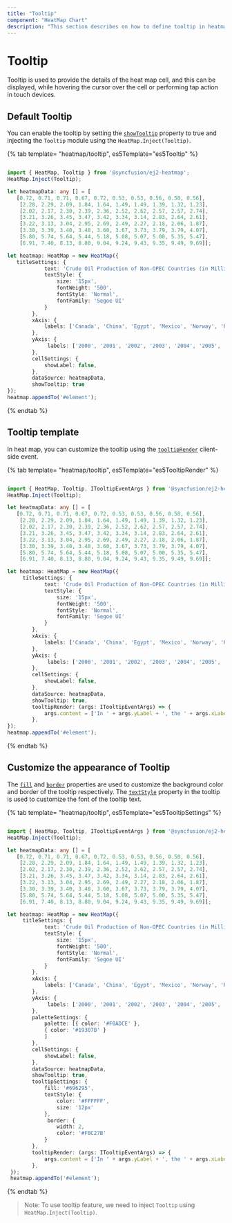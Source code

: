 ```yaml
---
title: "Tooltip"
component: "HeatMap Chart"
description: "This section describes on how to define tooltip in heatmap and the customization options available for the tooltip"
---
```


# Tooltip

Tooltip is used to provide the details of the heat map cell, and this can be displayed, while hovering the cursor over the cell or performing tap action in touch devices.

## Default Tooltip

You can enable the tooltip by setting the [`showTooltip`](../api/heatmap/#showtooltip) property to true and injecting the `Tooltip` module using the `HeatMap.Inject(Tooltip)`.

{% tab template= "heatmap/tooltip", es5Template="es5Tooltip" %}

```typescript

import { HeatMap, Tooltip } from '@syncfusion/ej2-heatmap';
HeatMap.Inject(Tooltip);

let heatmapData: any [] = [
   [0.72, 0.71, 0.71, 0.67, 0.72, 0.53, 0.53, 0.56, 0.58, 0.56],
    [2.28, 2.29, 2.09, 1.84, 1.64, 1.49, 1.49, 1.39, 1.32, 1.23],
    [2.02, 2.17, 2.30, 2.39, 2.36, 2.52, 2.62, 2.57, 2.57, 2.74],
    [3.21, 3.26, 3.45, 3.47, 3.42, 3.34, 3.14, 2.83, 2.64, 2.61],
    [3.22, 3.13, 3.04, 2.95, 2.69, 2.49, 2.27, 2.18, 2.06, 1.87],
    [3.30, 3.39, 3.40, 3.48, 3.60, 3.67, 3.73, 3.79, 3.79, 4.07],
    [5.80, 5.74, 5.64, 5.44, 5.18, 5.08, 5.07, 5.00, 5.35, 5.47],
    [6.91, 7.40, 8.13, 8.80, 9.04, 9.24, 9.43, 9.35, 9.49, 9.69]];

let heatmap: HeatMap = new HeatMap({
   titleSettings: {
            text: 'Crude Oil Production of Non-OPEC Countries (in Million barrels per day)',
            textStyle: {
                size: '15px',
                fontWeight: '500',
                fontStyle: 'Normal',
                fontFamily: 'Segoe UI'
            }
        },
        xAxis: {
            labels: ['Canada', 'China', 'Egypt', 'Mexico', 'Norway', 'Russia', 'UK', 'USA']
        },
        yAxis: {
             labels: ['2000', '2001', '2002', '2003', '2004', '2005', '2006', '2007', '2008', '2009', '2010'],
        },
        cellSettings: {
            showLabel: false,
        },
        dataSource: heatmapData,
        showTooltip: true
});
heatmap.appendTo('#element');
```

{% endtab %}

## Tooltip template

In heat map, you can customize the tooltip using the [`tooltipRender`](../api/heatmap/#tooltiprender) client-side event.

{% tab template= "heatmap/tooltip", es5Template="es5TooltipRender" %}

```typescript

import { HeatMap, Tooltip, ITooltipEventArgs } from '@syncfusion/ej2-heatmap';
HeatMap.Inject(Tooltip);

let heatmapData: any [] = [
   [0.72, 0.71, 0.71, 0.67, 0.72, 0.53, 0.53, 0.56, 0.58, 0.56],
    [2.28, 2.29, 2.09, 1.84, 1.64, 1.49, 1.49, 1.39, 1.32, 1.23],
    [2.02, 2.17, 2.30, 2.39, 2.36, 2.52, 2.62, 2.57, 2.57, 2.74],
    [3.21, 3.26, 3.45, 3.47, 3.42, 3.34, 3.14, 2.83, 2.64, 2.61],
    [3.22, 3.13, 3.04, 2.95, 2.69, 2.49, 2.27, 2.18, 2.06, 1.87],
    [3.30, 3.39, 3.40, 3.48, 3.60, 3.67, 3.73, 3.79, 3.79, 4.07],
    [5.80, 5.74, 5.64, 5.44, 5.18, 5.08, 5.07, 5.00, 5.35, 5.47],
    [6.91, 7.40, 8.13, 8.80, 9.04, 9.24, 9.43, 9.35, 9.49, 9.69]];

let heatmap: HeatMap = new HeatMap({
     titleSettings: {
            text: 'Crude Oil Production of Non-OPEC Countries (in Million barrels per day)',
            textStyle: {
                size: '15px',
                fontWeight: '500',
                fontStyle: 'Normal',
                fontFamily: 'Segoe UI'
            }
        },
        xAxis: {
            labels: ['Canada', 'China', 'Egypt', 'Mexico', 'Norway', 'Russia', 'UK', 'USA']
        },
        yAxis: {
             labels: ['2000', '2001', '2002', '2003', '2004', '2005', '2006', '2007', '2008', '2009', '2010'],
        },
        cellSettings: {
            showLabel: false,
        },
        dataSource: heatmapData,
        showTooltip: true,
        tooltipRender: (args: ITooltipEventArgs) => {
            args.content = ['In ' + args.yLabel + ', the ' + args.xLabel + ' produced ' + args.value + ' million barrels per day'];
        },
});
heatmap.appendTo('#element');
```

{% endtab %}

## Customize the appearance of Tooltip

The  [`fill`](../api/heatmap/tooltipSettings/#fill) and [`border`](../api/heatmap/tooltipSettings/#border) properties are used to customize the background color and border of the tooltip respectively. The [`textStyle`](../api/heatmap/tooltipSettings/#textStyle) property in the tooltip is used to customize the font of the tooltip text.

{% tab template= "heatmap/tooltip", es5Template="es5TooltipSettings" %}

```typescript

import { HeatMap, Tooltip, ITooltipEventArgs } from '@syncfusion/ej2-heatmap';
HeatMap.Inject(Tooltip);

let heatmapData: any [] = [
   [0.72, 0.71, 0.71, 0.67, 0.72, 0.53, 0.53, 0.56, 0.58, 0.56],
    [2.28, 2.29, 2.09, 1.84, 1.64, 1.49, 1.49, 1.39, 1.32, 1.23],
    [2.02, 2.17, 2.30, 2.39, 2.36, 2.52, 2.62, 2.57, 2.57, 2.74],
    [3.21, 3.26, 3.45, 3.47, 3.42, 3.34, 3.14, 2.83, 2.64, 2.61],
    [3.22, 3.13, 3.04, 2.95, 2.69, 2.49, 2.27, 2.18, 2.06, 1.87],
    [3.30, 3.39, 3.40, 3.48, 3.60, 3.67, 3.73, 3.79, 3.79, 4.07],
    [5.80, 5.74, 5.64, 5.44, 5.18, 5.08, 5.07, 5.00, 5.35, 5.47],
    [6.91, 7.40, 8.13, 8.80, 9.04, 9.24, 9.43, 9.35, 9.49, 9.69]];

let heatmap: HeatMap = new HeatMap({
     titleSettings: {
            text: 'Crude Oil Production of Non-OPEC Countries (in Million barrels per day)',
            textStyle: {
                size: '15px',
                fontWeight: '500',
                fontStyle: 'Normal',
                fontFamily: 'Segoe UI'
            }
        },
        xAxis: {
            labels: ['Canada', 'China', 'Egypt', 'Mexico', 'Norway', 'Russia', 'UK', 'USA']
        },
        yAxis: {
             labels: ['2000', '2001', '2002', '2003', '2004', '2005', '2006', '2007', '2008', '2009', '2010'],
        },
        paletteSettings: {
            palette: [{ color: '#F0ADCE' },
            { color: '#19307B' }
            ]
        },
        cellSettings: {
            showLabel: false,
        },
        dataSource: heatmapData,
        showTooltip: true,
        tooltipSettings: {
            fill: '#696295',
            textStyle: {
                color: '#FFFFFF',
                size: '12px'
            },
             border: {
                width: 2,
                color: '#F0C27B'
            }
        },
        tooltipRender: (args: ITooltipEventArgs) => {
            args.content = ['In ' + args.yLabel + ', the ' + args.xLabel + ' produced ' + args.value + ' million barrels per day'];
        },
 });
 heatmap.appendTo('#element');

 ```

{% endtab %}

>Note: To use tooltip feature, we need to inject `Tooltip` using `HeatMap.Inject(Tooltip)`.

